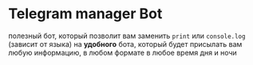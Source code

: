 # Telegram manager Bot 
полезный бот, который позволит вам заменить `print` или `console.log` (зависит от языка)
на **удобного** бота, который будет присылать вам любую информацию, в любом формате в любое время дня и ночи 
